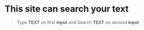 # This site can search your text

> Type **TEXT** on first __input__ and
> Search **TEXT** on second __input__
